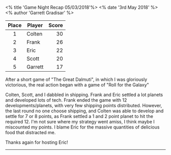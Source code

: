 <% title 'Game Night Recap 05/03/2018'%>
<% date '3rd May 2018' %>
<% author 'Garrett Gradisar' %>

<div class="grid-score-entry" markdown="1">

| Place | Player | Score |
| :---: | --- | ---: |
| 1 | Colten | 30 |
| 2 | Frank | 26 |
| 3 | Eric | 22 |
| 4 | Scott | 20 |
| 5 | Garrett | 17 |

</div>

After a short game of "The Great Dalmuti", in which I was gloriously victorious, the real action began with a game of "Roll for the Galaxy"

Colten, Scott, and I dabbled in shipping. Frank and Eric settled a lot planets and developed lots of tech. Frank ended the game with 12 developments/planets, with very few shipping points distributed. However, the last round no one choose shipping, and Colten was able to develop and  settle for 7 or 8 points, as Frank settled a 1 and 2 point planet to hit the required 12. I'm not sure where my strategy went amiss, I think maybe I miscounted my points. I blame Eric for the massive quantities of delicious food that distracted me. 

Thanks again for hosting Eric!

-----

